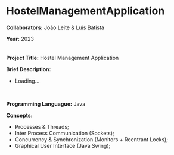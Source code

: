 # HostelManagementApplication

**Collaborators:** João Leite & Luís Batista

**Year:** 2023
<br/>
ㅤ

**Project Title:** Hostel Management Application

**Brief Description:** 
- Loading...
<br/>


**Programming Languague:** Java

**Concepts:**
- Processes & Threads;
- Inter Process Communication (Sockets);
- Concurrency & Synchronization (Monitors + Reentrant Locks);
- Graphical User Interface (Java Swing);
